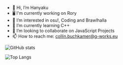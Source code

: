 - 👋 Hi, I’m Hanyaku
- 🖥️ I'm currently working on Rory
- 👀 I’m interested in osu!, Coding and Brawlhalla
- 🌱 I’m currently learning C++
- 💞️ I’m looking to collaborate on JavaScript Projects
- 📫 How to reach me: collin.buchkamer@g-works.eu

![GitHub stats](https://github-readme-stats.vercel.app/api?username=Hanyaku-Chan&show_icons=true&theme=tokyonight)

![Top Langs](https://github-readme-stats.vercel.app/api/top-langs/?username=Hanyaku-Chan&theme=tokyonight)
